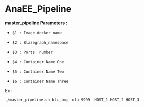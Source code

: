 # AnaEE_Pipeline

 **master_pipeline Parameters :**
 
-    `$1 : Image_docker_name`

-    `$2 : Blazegraph_namespace`

-    `$3 : Ports  number `

-    `$4 : Container Name One `

-    `$5 : Container Name Two `

-    `$6 : Container Name Three `


Ex :

    ./master_pipeline.sh blz_img  ola 9999  HOST_1 HOST_2 HOST_3
     
     
